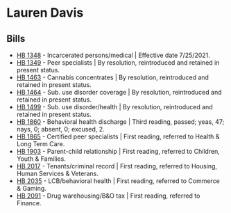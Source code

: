 # Lauren Davis
## Bills
* [HB 1348](/bill/2021-22/hb/1348/) - Incarcerated persons/medical | Effective date 7/25/2021.
* [HB 1349](/bill/2021-22/hb/1349/) - Peer specialists | By resolution, reintroduced and retained in present status.
* [HB 1463](/bill/2021-22/hb/1463/) - Cannabis concentrates | By resolution, reintroduced and retained in present status.
* [HB 1464](/bill/2021-22/hb/1464/) - Sub. use disorder coverage | By resolution, reintroduced and retained in present status.
* [HB 1499](/bill/2021-22/hb/1499/) - Sub. use disorder/health | By resolution, reintroduced and retained in present status.
* [HB 1860](/bill/2021-22/hb/1860/) - Behavioral health discharge | Third reading, passed; yeas, 47; nays, 0; absent, 0; excused, 2.
* [HB 1865](/bill/2021-22/hb/1865/) - Certified peer specialists | First reading, referred to Health & Long Term Care.
* [HB 1903](/bill/2021-22/hb/1903/) - Parent-child relationship | First reading, referred to Children, Youth & Families.
* [HB 2017](/bill/2021-22/hb/2017/) - Tenants/criminal record | First reading, referred to Housing, Human Services & Veterans.
* [HB 2035](/bill/2021-22/hb/2035/) - LCB/behavioral health | First reading, referred to Commerce & Gaming.
* [HB 2091](/bill/2021-22/hb/2091/) - Drug warehousing/B&O tax | First reading, referred to Finance.
